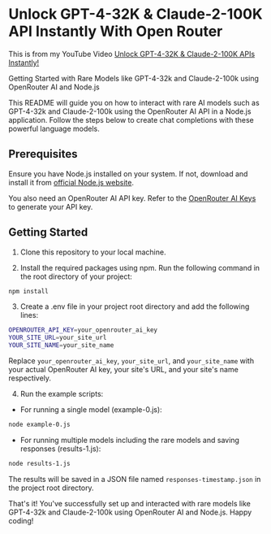 # Unlock GPT-4-32K &amp; Claude-2-100K API Instantly With Open Router

This is from my YouTube Video [Unlock GPT-4-32K & Claude-2-100K APIs Instantly!](https://youtu.be/93QLqpfcqjA)

Getting Started with Rare Models like GPT-4-32k and Claude-2-100k using OpenRouter AI and Node.js

This README will guide you on how to interact with rare AI models such as GPT-4-32k and Claude-2-100k using the OpenRouter AI API in a Node.js application. Follow the steps below to create chat completions with these powerful language models.

## Prerequisites

Ensure you have Node.js installed on your system. If not, download and install it from [official Node.js website](https://nodejs.org/).

You also need an OpenRouter AI API key. Refer to the [OpenRouter AI Keys](https://openrouter.ai/keys) to generate your API key.

## Getting Started

1. Clone this repository to your local machine.

2. Install the required packages using npm. Run the following command in the root directory of your project:

```bash
npm install
```

3. Create a .env file in your project root directory and add the following lines:

```bash
OPENROUTER_API_KEY=your_openrouter_ai_key
YOUR_SITE_URL=your_site_url
YOUR_SITE_NAME=your_site_name
```

Replace `your_openrouter_ai_key`, `your_site_url`, and `your_site_name` with your actual OpenRouter AI key, your site's URL, and your site's name respectively.

4. Run the example scripts:

- For running a single model (example-0.js):

```bash
node example-0.js
```

- For running multiple models including the rare models and saving responses (results-1.js):

```bash
node results-1.js
```

The results will be saved in a JSON file named `responses-timestamp.json` in the project root directory.

That's it! You've successfully set up and interacted with rare models like GPT-4-32k and Claude-2-100k using OpenRouter AI and Node.js. Happy coding!
